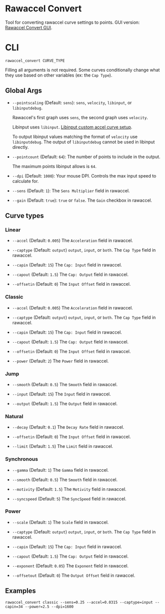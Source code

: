 # Rawaccel Convert

Tool for converting rawaccel curve settings to points. GUI version: [Rawaccel Convert GUI](https://github.com/Kuuuube/rawaccel-convert-gui).

# CLI

```
rawaccel_convert CURVE_TYPE
```

Filling all arguments is not required. Some curves conditionally change what they use based on other variables (ex: the `Cap Type`).

## Global Args

- `--pointscaling` (Default: `sens`): `sens`, `velocity`, `libinput`, or `libinputdebug`.

    Rawaccel's first graph uses `sens`, the second graph uses `velocity`.

    Libinput uses `libinput`. [Libinput custom accel curve setup](./docs/libinput.md).

    To output libinput values matching the format of `velocity` use `libinputdebug`. The output of `libinputdebug` cannot be used in libinput directly.

- `--pointcount` (Default: `64`): The number of points to include in the output.

    The maximum points libinput allows is `64`.

- `--dpi` (Default: `1000`): Your mouse DPI. Controls the max input speed to calculate for.

- `--sens` (Default: `1`): The `Sens Multiplier` field in rawaccel.

- `--gain` (Default: `true`): `true` or `false`. The `Gain` checkbox in rawaccel.

## Curve types

### Linear

- `--accel` (Default: `0.005`) The `Acceleration` field in rawaccel.

- `--captype` (Default: `output`) `output`, `input`, or `both`. The `Cap Type` field in rawaccel.

- `--capin` (Default: `15`) The `Cap: Input` field in rawaccel.

- `--capout` (Default: `1.5`) The `Cap: Output` field in rawaccel.

- `--offsetin` (Default: `0`) The `Input Offset` field in rawaccel.

### Classic

- `--accel` (Default: `0.005`) The `Acceleration` field in rawaccel.

- `--captype` (Default: `output`) `output`, `input`, or `both`. The `Cap Type` field in rawaccel.

- `--capin` (Default: `15`) The `Cap: Input` field in rawaccel.

- `--capout` (Default: `1.5`) The `Cap: Output` field in rawaccel.

- `--offsetin` (Default: `0`) The `Input Offset` field in rawaccel.

- `--power` (Default: `2`) The `Power` field in rawaccel.

### Jump

- `--smooth` (Default: `0.5`) The `Smooth` field in rawaccel.

- `--input` (Default: `15`) The `Input` field in rawaccel.

- `--output` (Default: `1.5`) The `Output` field in rawaccel.

### Natural

- `--decay` (Default: `0.1`) The `Decay Rate` field in rawaccel.

- `--offsetin` (Default: `0`) The `Input Offset` field in rawaccel.

- `--limit` (Default: `1.5`) The `Limit` field in rawaccel.

### Synchronous

- `--gamma` (Default: `1`) The `Gamma` field in rawaccel.

- `--smooth` (Default: `0.5`) The `Smooth` field in rawaccel.

- `--motivity` (Default: `1.5`) The `Motivity` field in rawaccel.

- `--syncspeed` (Default: `5`) The `SyncSpeed` field in rawaccel.

### Power

- `--scale` (Default: `1`) The `Scale` field in rawaccel.

- `--captype` (Default: `output`) `output`, `input`, or `both`. The `Cap Type` field in rawaccel.

- `--capin` (Default: `15`) The `Cap: Input` field in rawaccel.

- `--capout` (Default: `1.5`) The `Cap: Output` field in rawaccel.

- `--exponent` (Default: `0.05`) The `Exponent` field in rawaccel.

- `--offsetout` (Default: `0`) The `Output Offset` field in rawaccel.

## Examples

```
rawaccel_convert classic --sens=0.25 --accel=0.0315 --captype=input --capin=34 --power=2.5 --dpi=1600
```
